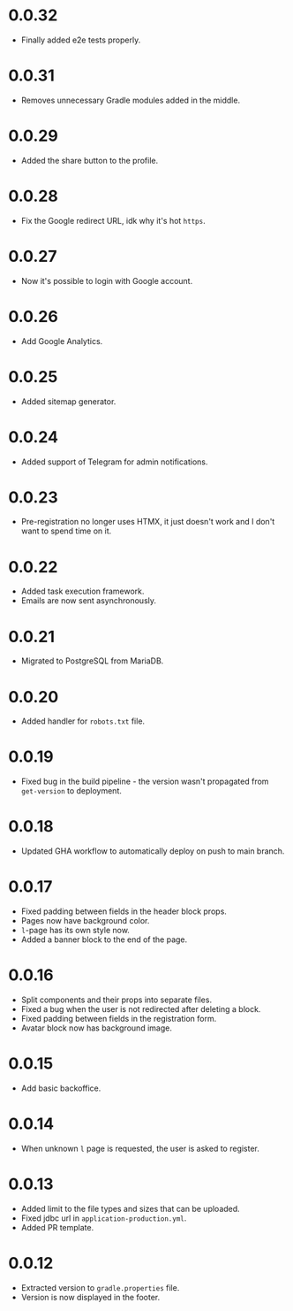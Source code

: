 # 0.0.32

* Finally added e2e tests properly.

# 0.0.31

* Removes unnecessary Gradle modules added in the middle. 

# 0.0.29

* Added the share button to the profile.

# 0.0.28

* Fix the Google redirect URL, idk why it's hot `https`.

# 0.0.27

* Now it's possible to login with Google account.

# 0.0.26

* Add Google Analytics.

# 0.0.25

* Added sitemap generator. 

# 0.0.24

* Added support of Telegram for admin notifications.

# 0.0.23

* Pre-registration no longer uses HTMX, it just doesn't work and I don't want to spend time on it.

# 0.0.22

* Added task execution framework. 
* Emails are now sent asynchronously.

# 0.0.21

* Migrated to PostgreSQL from MariaDB.

# 0.0.20

* Added handler for `robots.txt` file.

# 0.0.19

* Fixed bug in the build pipeline - the version wasn't propagated from `get-version` to deployment. 

# 0.0.18

* Updated GHA workflow to automatically deploy on push to main branch.

# 0.0.17

* Fixed padding between fields in the header block props. 
* Pages now have background color. 
* `l`-page has its own style now. 
* Added a banner block to the end of the page. 

# 0.0.16

* Split components and their props into separate files. 
* Fixed a bug when the user is not redirected after deleting a block.
* Fixed padding between fields in the registration form. 
* Avatar block now has background image. 

# 0.0.15

* Add basic backoffice. 

# 0.0.14

* When unknown `l` page is requested, the user is asked to register. 

# 0.0.13

* Added limit to the file types and sizes that can be uploaded.
* Fixed jdbc url in `application-production.yml`.
* Added PR template.

# 0.0.12

* Extracted version to `gradle.properties` file.
* Version is now displayed in the footer. 
